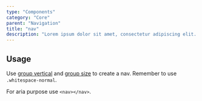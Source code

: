```yaml
---
type: "Components"
category: "Core"
parent: "Navigation"
title: "nav"
description: "Lorem ipsum dolor sit amet, consectetur adipiscing elit. Nunc tempus laoreet leo sit amet iaculis."
---
```


## Usage

Use [group vertical](/components/core/group#usage-vertical) and [group size](/components/core/group/content#size) to create a nav. Remember to use `.whitespace-normal`.

For aria purpose use `<nav></nav>`.

<demo>
  <demovanilla src="vanilla/components/core/navigation/nav">
  </demovanilla>
</demo>
